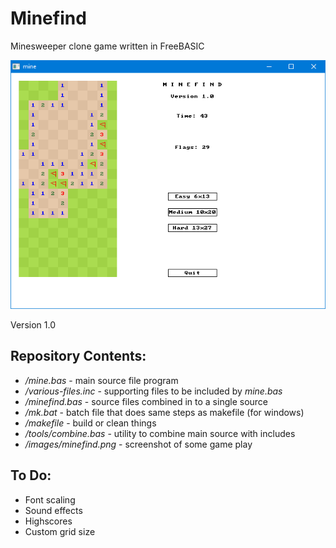 Minefind
========

Minesweeper clone game written in FreeBASIC

![Minefind](images/minefind.png)

Version 1.0

Repository Contents:
--------------------
- */mine.bas* - main source file program
- */various-files.inc* - supporting files to be included by *mine.bas*
- */minefind.bas* - source files combined in to a single source
- */mk.bat* - batch file that does same steps as makefile (for windows)
- */makefile* - build or clean things
- */tools/combine.bas* - utility to combine main source with includes
- */images/minefind.png* - screenshot of some game play

To Do:
----------
- Font scaling
- Sound effects
- Highscores
- Custom grid size
